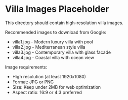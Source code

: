 # Villa Images Placeholder

This directory should contain high-resolution villa images.

Recommended images to download from Google:
- villa1.jpg - Modern luxury villa with pool
- villa2.jpg - Mediterranean style villa 
- villa3.jpg - Contemporary villa with glass facade
- villa4.jpg - Coastal villa with ocean view

Image requirements:
- High resolution (at least 1920x1080)
- Format: JPG or PNG
- Size: Keep under 2MB for web optimization
- Aspect ratio: 16:9 or 4:3 preferred